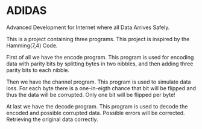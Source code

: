# ADIDAS

Advanced Development for Internet where all Data Arrives Safely.

This is a project containing three programs. This project is inspired by the Hamming(7,4) Code.

First of all we have the encode program. This program is used for encoding data with parity bits by splitting bytes in two nibbles, and then adding three parity bits to each nibble.

Then we have the channel program. This program is used to simulate data loss. For each byte there is a one-in-eigth chance that bit will be flipped and thus the data will be corrupted. Only one bit will be flipped per byte!

At last we have the decode program. This program is used to decode the encoded and possible corrupted data. Possible errors will be corrected. Retrieving the original data correctly.
